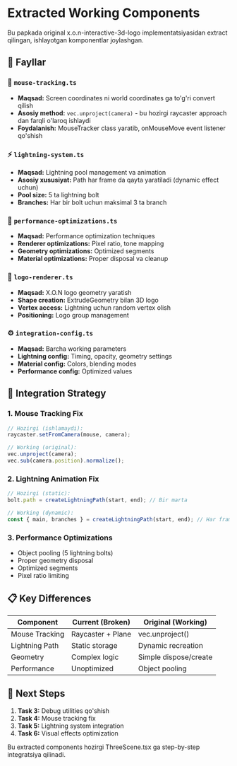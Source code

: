 # Extracted Working Components

Bu papkada original x.o.n-interactive-3d-logo implementatsiyasidan extract qilingan, ishlayotgan komponentlar joylashgan.

## 📁 Fayllar

### 🎯 `mouse-tracking.ts`
- **Maqsad:** Screen coordinates ni world coordinates ga to'g'ri convert qilish
- **Asosiy method:** `vec.unproject(camera)` - bu hozirgi raycaster approach dan farqli o'laroq ishlaydi
- **Foydalanish:** MouseTracker class yaratib, onMouseMove event listener qo'shish

### ⚡ `lightning-system.ts`
- **Maqsad:** Lightning pool management va animation
- **Asosiy xususiyat:** Path har frame da qayta yaratiladi (dynamic effect uchun)
- **Pool size:** 5 ta lightning bolt
- **Branches:** Har bir bolt uchun maksimal 3 ta branch

### 🚀 `performance-optimizations.ts`
- **Maqsad:** Performance optimization techniques
- **Renderer optimizations:** Pixel ratio, tone mapping
- **Geometry optimizations:** Optimized segments
- **Material optimizations:** Proper disposal va cleanup

### 🎨 `logo-renderer.ts`
- **Maqsad:** X.O.N logo geometry yaratish
- **Shape creation:** ExtrudeGeometry bilan 3D logo
- **Vertex access:** Lightning uchun random vertex olish
- **Positioning:** Logo group management

### ⚙️ `integration-config.ts`
- **Maqsad:** Barcha working parameters
- **Lightning config:** Timing, opacity, geometry settings
- **Material config:** Colors, blending modes
- **Performance config:** Optimized values

## 🔧 Integration Strategy

### 1. Mouse Tracking Fix
```typescript
// Hozirgi (ishlamaydi):
raycaster.setFromCamera(mouse, camera);

// Working (original):
vec.unproject(camera);
vec.sub(camera.position).normalize();
```

### 2. Lightning Animation Fix
```typescript
// Hozirgi (static):
bolt.path = createLightningPath(start, end); // Bir marta

// Working (dynamic):
const { main, branches } = createLightningPath(start, end); // Har frame
```

### 3. Performance Optimizations
- Object pooling (5 lightning bolts)
- Proper geometry disposal
- Optimized segments
- Pixel ratio limiting

## 📋 Key Differences

| Component | Current (Broken) | Original (Working) |
|-----------|------------------|-------------------|
| Mouse Tracking | Raycaster + Plane | vec.unproject() |
| Lightning Path | Static storage | Dynamic recreation |
| Geometry | Complex logic | Simple dispose/create |
| Performance | Unoptimized | Object pooling |

## 🎯 Next Steps

1. **Task 3:** Debug utilities qo'shish
2. **Task 4:** Mouse tracking fix
3. **Task 5:** Lightning system integration
4. **Task 6:** Visual effects optimization

Bu extracted components hozirgi ThreeScene.tsx ga step-by-step integratsiya qilinadi.